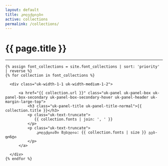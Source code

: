 ```yaml
---
layout: default
title: კოლექციები
active: collections
permalink: /collections/
---
```


<h1 class="uk-text-center uk-article-title">{{ page.title }}</h1>

<hr class="uk-margin-medium"/>

<div class="uk-grid" data-uk-grid-match>

    {% assign font_collections = site.font_collections | sort: 'priority' | reverse %}
    {% for collection in font_collections %}

      <div class="uk-width-1-1 uk-width-medium-1-2">

          <a href="{{ collection.url }}" class="uk-panel uk-panel-box uk-panel-box-secondary uk-panel-box-secondary-hover uk-panel-header uk-margin-large-top">
              <h3 class="uk-panel-title uk-panel-title-normal">{{ collection.title }}</h3>
              <p class="uk-text-truncate">
                 {{ collection.fonts | join: ', ' }}
              </p>
              <p class="uk-text-truncate">
                  კოლექციაში შესულია: {{ collection.fonts | size }} ვებ-ფონტი
              </p>
          </a>

      </div>
    {% endfor %}

</div>